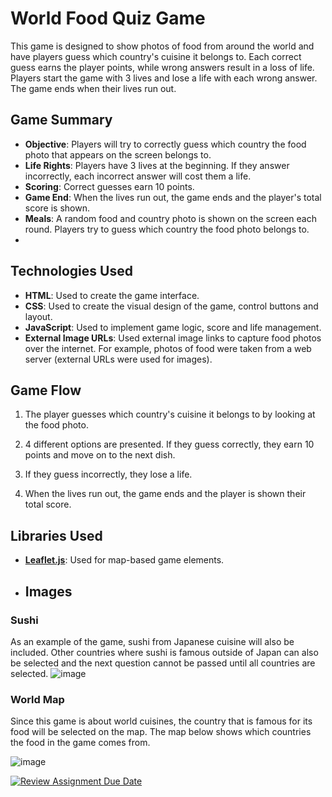 # World Food Quiz Game

This game is designed to show photos of food from around the world and have players guess which country's cuisine it belongs to. Each correct guess earns the player points, while wrong answers result in a loss of life. Players start the game with 3 lives and lose a life with each wrong answer. The game ends when their lives run out.

## Game Summary

- **Objective**: Players will try to correctly guess which country the food photo that appears on the screen belongs to.
- **Life Rights**: Players have 3 lives at the beginning. If they answer incorrectly, each incorrect answer will cost them a life.
- **Scoring**: Correct guesses earn 10 points.
- **Game End**: When the lives run out, the game ends and the player's total score is shown.
- **Meals**: A random food and country photo is shown on the screen each round. Players try to guess which country the food photo belongs to.
- 
## Technologies Used

- **HTML**: Used to create the game interface.
- **CSS**: Used to create the visual design of the game, control buttons and layout.
- **JavaScript**: Used to implement game logic, score and life management.
- **External Image URLs**: Used external image links to capture food photos over the internet. For example, photos of food were taken from a web server (external URLs were used for images).
  
## Game Flow

1. The player guesses which country's cuisine it belongs to by looking at the food photo.

2. 4 different options are presented. If they guess correctly, they earn 10 points and move on to the next dish.

3. If they guess incorrectly, they lose a life.

4. When the lives run out, the game ends and the player is shown their total score.

## Libraries Used

- **[Leaflet.js](https://leafletjs.com/)**: Used for map-based game elements.

- ## Images
### Sushi
As an example of the game, sushi from Japanese cuisine will also be included.
Other countries where sushi is famous outside of Japan can also be selected and the next question cannot be passed until all countries are selected.
![image](https://github.com/user-attachments/assets/b87f3275-237a-474b-87c5-ce14187d271b)

### World Map
Since this game is about world cuisines, the country that is famous for its food will be selected on the map. The map below shows which countries the food in the game comes from.

![image](https://github.com/user-attachments/assets/f12dea86-32e7-4050-ab96-0f25b7e3d9f7)

[![Review Assignment Due Date](https://classroom.github.com/assets/deadline-readme-button-22041afd0340ce965d47ae6ef1cefeee28c7c493a6346c4f15d667ab976d596c.svg)](https://classroom.github.com/a/ATV5e7Id)
